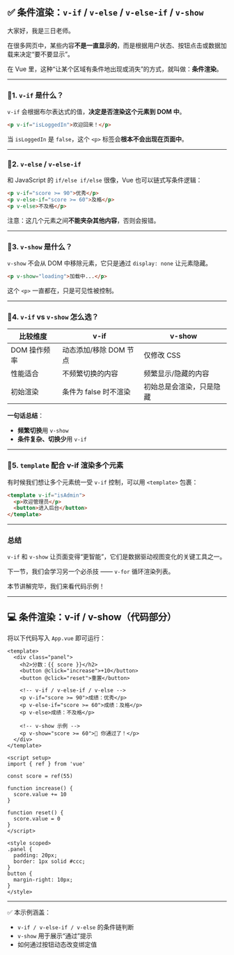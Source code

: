 ## ✅ 条件渲染：`v-if` / `v-else` / `v-else-if` / `v-show`

大家好，我是三日老师。

在很多网页中，某些内容**不是一直显示的**，而是根据用户状态、按钮点击或数据加载来决定“要不要显示”。

在 Vue 里，这种“让某个区域有条件地出现或消失”的方式，就叫做：**条件渲染**。

---

### 🔹1. `v-if` 是什么？

`v-if` 会根据布尔表达式的值，**决定是否渲染这个元素到 DOM 中**。

```html
<p v-if="isLoggedIn">欢迎回来！</p>
```

当 `isLoggedIn` 是 `false`，这个 `<p>` 标签会**根本不会出现在页面中**。

---

### 🔹2. `v-else` / `v-else-if`

和 JavaScript 的 `if/else if/else` 很像，Vue 也可以链式写条件逻辑：

```html
<p v-if="score >= 90">优秀</p>
<p v-else-if="score >= 60">及格</p>
<p v-else>不及格</p>
```

注意：这几个元素之间**不能夹杂其他内容**，否则会报错。

---

### 🔹3. `v-show` 是什么？

`v-show` 不会从 DOM 中移除元素，它只是通过 `display: none` 让元素隐藏。

```html
<p v-show="loading">加载中...</p>
```

这个 `<p>` 一直都在，只是可见性被控制。

---

### 🔹4. `v-if` vs `v-show` 怎么选？

| 比较维度     | v-if           | v-show       |
| -------- | -------------- | ------------ |
| DOM 操作频率 | 动态添加/移除 DOM 节点 | 仅修改 CSS      |
| 性能适合     | 不频繁切换的内容       | 频繁显示/隐藏的内容   |
| 初始渲染     | 条件为 false 时不渲染 | 初始总是会渲染，只是隐藏 |

**一句话总结**：

* **频繁切换**用 `v-show`
* **条件复杂、切换少**用 `v-if`

---

### 🔹5. `template` 配合 v-if 渲染多个元素

有时候我们想让多个元素统一受 `v-if` 控制，可以用 `<template>` 包裹：

```html
<template v-if="isAdmin">
  <p>欢迎管理员</p>
  <button>进入后台</button>
</template>
```

---

### 总结

`v-if` 和 `v-show` 让页面变得“更智能”，它们是数据驱动视图变化的关键工具之一。

下一节，我们会学习另一个必杀技 —— `v-for` 循环渲染列表。

本节讲解完毕，我们来看代码示例！

---

## 💻 条件渲染：v-if / v-show（代码部分）

将以下代码写入 `App.vue` 即可运行：

```vue
<template>
  <div class="panel">
    <h2>分数：{{ score }}</h2>
    <button @click="increase">+10</button>
    <button @click="reset">重置</button>

    <!-- v-if / v-else-if / v-else -->
    <p v-if="score >= 90">成绩：优秀</p>
    <p v-else-if="score >= 60">成绩：及格</p>
    <p v-else>成绩：不及格</p>

    <!-- v-show 示例 -->
    <p v-show="score >= 60">🎉 你通过了！</p>
  </div>
</template>

<script setup>
import { ref } from 'vue'

const score = ref(55)

function increase() {
  score.value += 10
}

function reset() {
  score.value = 0
}
</script>

<style scoped>
.panel {
  padding: 20px;
  border: 1px solid #ccc;
}
button {
  margin-right: 10px;
}
</style>
```

---

✅ 本示例涵盖：

* `v-if / v-else-if / v-else` 的条件链判断
* `v-show` 用于展示“通过”提示
* 如何通过按钮动态改变绑定值
